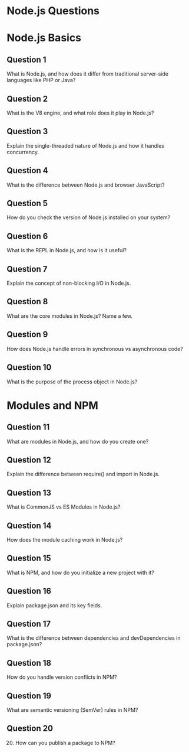 # Node.js Questions

# Node.js Basics

## Question 1
What is Node.js, and how does it differ from traditional server-side languages like PHP or Java?

## Question 2
What is the V8 engine, and what role does it play in Node.js?

## Question 3
Explain the single-threaded nature of Node.js and how it handles concurrency.

## Question 4
What is the difference between Node.js and browser JavaScript?

## Question 5
How do you check the version of Node.js installed on your system?

## Question 6
What is the REPL in Node.js, and how is it useful?

## Question 7
Explain the concept of non-blocking I/O in Node.js.

## Question 8
What are the core modules in Node.js? Name a few.

## Question 9
How does Node.js handle errors in synchronous vs asynchronous code?

## Question 10
What is the purpose of the process object in Node.js?

# Modules and NPM

## Question 11
What are modules in Node.js, and how do you create one?

## Question 12
Explain the difference between require() and import in Node.js.

## Question 13
What is CommonJS vs ES Modules in Node.js?

## Question 14
How does the module caching work in Node.js?

## Question 15
What is NPM, and how do you initialize a new project with it?

## Question 16
Explain package.json and its key fields.

## Question 17
What is the difference between dependencies and devDependencies in package.json?

## Question 18
How do you handle version conflicts in NPM?

## Question 19
What are semantic versioning (SemVer) rules in NPM?

## Question 20
20. How can you publish a package to NPM?